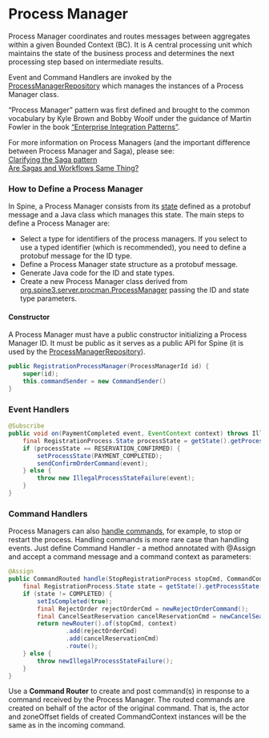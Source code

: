 # Process Manager

Process Manager coordinates and routes messages between aggregates within a given Bounded Context (BC). It is A central processing unit which maintains the state of the business process and determines the next processing step based on intermediate results.

Event and Command Handlers are invoked by the [ProcessManagerRepository](./repository.md) which manages the instances of a Process Manager class.

“Process Manager” pattern was first defined and brought to the common vocabulary by Kyle Brown and Bobby Woolf under the guidance of Martin Fowler in the book [“Enterprise Integration Patterns”](http://www.enterpriseintegrationpatterns.com/patterns/messaging/ProcessManager.html).

For more information on Process Managers (and the important difference between Process Manager and Saga), please see:  
[Clarifying the Saga pattern](http://kellabyte.com/2012/05/30/clarifying-the-saga-pattern/)  
[Are Sagas and Workflows Same Thing?](https://dzone.com/articles/are-sagas-and-workflows-same-t)

### How to Define a Process Manager

In Spine, a Process Manager consists from its [state](../biz-model/process-manager-states.md) defined as a protobuf message and a Java class which manages this state. 
The main steps to define a Process Manager are:

* Select a type for identifiers of the process managers. If you select to use a typed identifier (which is recommended), you need to define a protobuf message for the ID type.
* Define a Process Manager state structure as a protobuf message.
* Generate Java code for the ID and state types.
* Create a new Process Manager class derived from [org.spine3.server.procman.ProcessManager](https://github.com/SpineEventEngine/core-java/blob/037ac4d9e7133a95c75d927e5b649ab4f6f0f7f2/server/src/main/java/org/spine3/server/procman/ProcessManager.java) passing the ID and state type parameters.

#### Constructor 

A Process Manager must have a public constructor initializing a Process Manager ID. It must be public as it serves as a public API for Spine (it is used by the [ProcessManagerRepository](./repository.md)).

```java
public RegistrationProcessManager(ProcessManagerId id) {
    super(id);
    this.commandSender = new CommandSender()
}
```
### Event Handlers

```java
@Subscribe
public void on(PaymentCompleted event, EventContext context) throws IllegalProcessStateFailure {
    final RegistrationProcess.State processState = getState().getProcessState();
    if (processState == RESERVATION_CONFIRMED) {
        setProcessState(PAYMENT_COMPLETED);
        sendConfirmOrderCommand(event);
    } else {
        throw new IllegalProcessStateFailure(event);
    }
}
```
### Command Handlers

Process Managers can also [handle commands](./command-handler.md), for example, to stop or restart the process. Handling commands is more rare case than handling events. Just define Command Handler - a method annotated with @Assign and accept a command message and a command context as parameters:

```java
@Assign
public CommandRouted handle(StopRegistrationProcess stopCmd, CommandContext context) {
    final RegistrationProcess.State state = getState().getProcessState();
    if (state != COMPLETED) {
        setIsCompleted(true);
        final RejectOrder rejectOrderCmd = newRejectOrderCommand();
        final CancelSeatReservation cancelReservationCmd = newCancelSeatReservationCommand();
        return newRouter().of(stopCmd, context)
                .add(rejectOrderCmd)
                .add(cancelReservationCmd)
                .route();
    } else {
        throw newIllegalProcessStateFailure();
    }
}
```
Use a **Command Router** to create and post command(s) in response to a command received by the Process Manager. 
The routed commands are created on behalf of the actor of the original command. That is, the actor and zoneOffset fields of created CommandContext instances will be the same as in the incoming command.